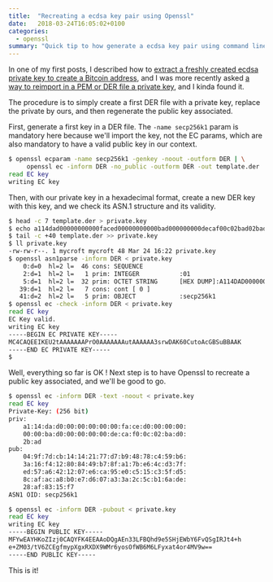 ```yaml
---
title:  "Recreating a ecdsa key pair using Openssl"
date:   2018-03-24T16:05:02+0100
categories:
  - openssl
summary: "Quick tip to how generate a ecdsa key pair using command line openssl tools"
---
```


In one of my first posts, I described how to [extract a freshly created ecdsa private key to create a Bitcoin address][openssl-extract], and I was more recently asked [a way to reimport in a PEM or DER file a private key][openssl-import], and I kinda found it.

The procedure is to simply create a first DER file with a private key, replace the private by ours, and then regenerate the public key associated.

First, generate a first key in a DER file. The `-name secp256k1` param is mandatory here because we'll import the key, not the EC params, which are also mandatory to have a valid public key in our context.

```sh
$ openssl ecparam -name secp256k1 -genkey -noout -outform DER | \
     openssl ec -inform DER -no_public -outform DER -out template.der
read EC key
writing EC key
```

Then, with our private key in a hexadecimal format, create a new DER key with this key, and we check its ASN.1 structure and its validity.

```sh
$ head -c 7 template.der > private.key
$ echo a114dad00000000000faced00000000000bad000000000decaf00c02bad02bad | xxd -r -p >> private.key
$ tail -c +40 template.der >> private.key
$ ll private.key 
-rw-rw-r--. 1 mycroft mycroft 48 Mar 24 16:22 private.key
$ openssl asn1parse -inform DER < private.key
    0:d=0  hl=2 l=  46 cons: SEQUENCE          
    2:d=1  hl=2 l=   1 prim: INTEGER           :01
    5:d=1  hl=2 l=  32 prim: OCTET STRING      [HEX DUMP]:A114DAD00000000000FACED00000000000BAD000000000DECAF00C02BAD02BAD
   39:d=1  hl=2 l=   7 cons: cont [ 0 ]        
   41:d=2  hl=2 l=   5 prim: OBJECT            :secp256k1
$ openssl ec -check -inform DER < private.key 
read EC key
EC Key valid.
writing EC key
-----BEGIN EC PRIVATE KEY-----
MC4CAQEEIKEU2tAAAAAAAPrO0AAAAAAAutAAAAAA3srwDAK60CutoAcGBSuBBAAK
-----END EC PRIVATE KEY-----
$ 
```

Well, everything so far is OK ! Next step is to have Openssl to recreate a public key associated, and we'll be good to go.

```sh
$ openssl ec -inform DER -text -noout < private.key 
read EC key
Private-Key: (256 bit)
priv:
    a1:14:da:d0:00:00:00:00:00:fa:ce:d0:00:00:00:
    00:00:ba:d0:00:00:00:00:de:ca:f0:0c:02:ba:d0:
    2b:ad
pub:
    04:9f:7d:cb:14:14:21:77:d7:b9:48:78:c4:59:b6:
    3a:16:f4:12:80:84:49:b7:8f:a1:7b:e6:4c:d3:7f:
    ed:57:a6:42:12:07:e6:ca:95:e0:c5:15:c3:5f:d5:
    8c:af:ac:a8:b0:e7:d6:07:a3:3a:2c:5c:b1:6a:de:
    28:af:83:15:f7
ASN1 OID: secp256k1

$ openssl ec -inform DER -pubout < private.key 
read EC key
writing EC key
-----BEGIN PUBLIC KEY-----
MFYwEAYHKoZIzj0CAQYFK4EEAAoDQgAEn33LFBQhd9e5SHjEWbY6FvQSgIRJt4+h
e+ZM03/tV6ZCEgfmypXgxRXDX9WMr6yosOfWB6M6LFyxat4or4MV9w==
-----END PUBLIC KEY-----
```

This is it!

[openssl-extract]: https://mkz.me/gazette/bitcoin/2018/03/01/understanding-bitcoin-addresses.html
[openssl-import]: https://bitcointalk.org/index.php?topic=3180652